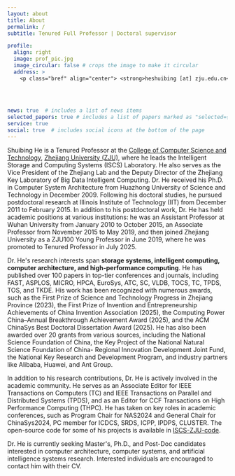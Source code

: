 ```yaml
---
layout: about
title: About
permalink: /
subtitle: Tenured Full Professor | Doctoral supervisor 

profile:
  align: right
  image: prof_pic.jpg
  image_circular: false # crops the image to make it circular
  address: >
    <p class="bref" align="center"> <strong>heshuibing [at] zju.edu.cn</strong></p>
    
    
    

news: true  # includes a list of news items
selected_papers: true # includes a list of papers marked as "selected={true}"
service: true
social: true  # includes social icons at the bottom of the page
---
```


<!-- # Write your biography here. Tell the world about yourself. Link to your favorite [subreddit](http://reddit.com). You can put a picture in, too. The code is already in, just name your picture `prof_pic.jpg` and put it in the `img/` folder.

# Put your address / P.O. box / other info right below your picture. You can also disable any these elements by editing `profile` property of the YAML header of your `_pages/about.md`. Edit `_bibliography/papers.bib` and Jekyll will render your [publications page](/al-folio/publications/) automatically.

# Link to your social media connections, too. This theme is set up to use [Font Awesome icons](http://fortawesome.github.io/Font-Awesome/) and [Academicons](https://jpswalsh.github.io/academicons/), like the ones below. Add your Facebook, Twitter, LinkedIn, Google Scholar, or just disable all of them. -->

Shuibing He is a Tenured Professor at the [College of Computer Science
and Technology](http://www.en.cs.zju.edu.cn/), [Zhejiang University
(ZJU)](https://www.zju.edu.cn/english/), where he leads the Intelligent
Storage and Computing Systems (ISCS) Laboratory. He also serves as the Vice
President of the Zhejiang Lab and the Deputy Director of the Zhejiang Key
Laboratory of Big Data Intelligent Computing. Dr. He received his Ph.D. in
Computer System Architecture from Huazhong University of Science and Technology
in December 2009. Following his doctoral studies, he pursued postdoctoral
research at Illinois Institute of Technology (IIT) from December 2011 to
February 2015. In addition to his postdoctoral work, Dr. He has held academic
positions at various institutions: he was an Assistant Professor at Wuhan University from
January 2010 to October 2015, an Associate Professor from November 2015 to May
2019, and then joined Zhejiang University as a ZJU100 Young Professor in June
2019, where he was promoted to Tenured Professor in July 2025.

Dr. He's research interests span **storage systems, intelligent computing,
computer architecture, and high-performance computing**. He has published over
100 papers in top-tier conferences and journals, including FAST, ASPLOS, MICRO,
HPCA, EuroSys, ATC, SC, VLDB, TOCS, TC, TPDS, TOS, and TKDE. His work has been
recognized with numerous awards, such as the First Prize of Science and
Technology Progress in Zhejiang Province (2023), the First Prize of Invention
and Entrepreneurship Achievements of China Invention Association (2025), the
Computing Power China–Annual Breakthrough Achievement Award (2025), and the ACM
ChinaSys Best Doctoral Dissertation Award (2025). He has also been awarded over
20 grants from various sources, including the National Science Foundation of
China, the Key Project of the National Natural Science Foundation of China-
Regional Innovation Development Joint Fund, the National Key Research and
Development Program, and industry partners like Alibaba, Huawei, and Ant Group.

In addition to his research contributions, Dr. He is actively involved in the
academic community. He serves as an Associate Editor for IEEE Transactions on
Computers (TC) and IEEE Transactions on Parallel and Distributed Systems (TPDS),
and as an Editor for CCF Transactions on High Performance Computing (THPC). He
has taken on key roles in academic conferences, such as Program Chair for
NAS2024 and General Chair for ChinaSys2024, PC member for ICDCS, SRDS, ICPP,
IPDPS, CLUSTER. The open-source code for some of
his projects is available in [ISCS-ZJU-code](https://github.com/ISCS-ZJU).

Dr. He is currently seeking Master's, Ph.D., and Post-Doc candidates interested
in computer architecture, computer systems, and artificial intelligence systems
research. Interested individuals are encouraged to contact him with their CV.

